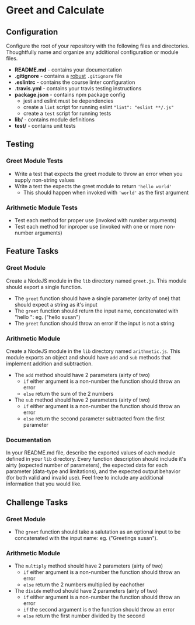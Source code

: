# Greet and Calculate

## Configuration

Configure the root of your repository with the following files and directories.
Thoughtfully name and organize any additional configuration or module files.

* **README.md** - contains your documentation
* **.gitignore** - contains a [robust](http://gitignore.io) `.gitignore` file
* **.eslintrc** - contains the course linter configuration
* **.travis.yml** - contains your travis testing instructions
* **package.json** - contains npm package config 
  * jest and eslint must be dependencies
  * create a `lint` script for running eslint `"lint": "eslint **/.js"`
  * create a `test` script for running tests
* **lib/** - contains module definitions
* **__test__/** - contains unit tests

## Testing

### Greet Module Tests

* Write a test that expects the greet module to throw an error when you supply non-string values
* Write a test the expects the greet module to return `'hello world'`
  * This should happen when invoked with `'world'` as the first argument

### Arithmetic Module Tests

* Test each method for proper use (invoked with number arguments)
* Test each method for inproper use (invoked with one or more non-number arguments)

## Feature Tasks

### Greet Module

Create a NodeJS module in the `lib` directory named `greet.js`.  This module should export a single function.
* The `greet` function should have a single parameter (arity of one) that should expect a string as it's input
* The `greet` function should return the input name, concatenated with "hello ": eg. ("hello susan")
* The `greet` function should throw an error if the input is not a string

### Arithmetic Module

Create a NodeJS module in the `lib` directory named `arithmetic.js`. This module exports an object and should have
`add` and `sub` methods that implement addition and subtraction.

* The `add` method should have 2 parameters (airty of two)
  * `if` either argument is a non-number the function should throw an error
  * `else` return the sum of the 2 numbers
* The `sub` method should have 2 parameters (airty of two)
  * `if` either argument is a non-number the function should throw an error
  * `else` return the second parameter subtracted from the first parameter

### Documentation

In your README.md file, describe the exported values of each module defined in your `lib` directory. Every function
description should include it's airty (expected number of parameters), the expected data for each parameter
(data-type and limitations), and the expected output behavior (for both valid and invalid use). Feel free to include
any additional information that you would like.

## Challenge Tasks

### Greet Module

* The `greet` function should take a salutation as an optional input to be concatenated with the input name:
eg. ("Greetings susan").

### Arithmetic Module

* The `multiply` method should have 2 parameters (airty of two)
  * `if` either argument is a non-number the function should throw an error
  * `else` return the 2 numbers multiplied by eachother
* The `divide` method should have 2 parameters (airty of two)
  * `if` either argument is a non-number the function should throw an error
  * `if` the second argument is `0` the function should throw an error
  * `else` return the first number divided by the second
